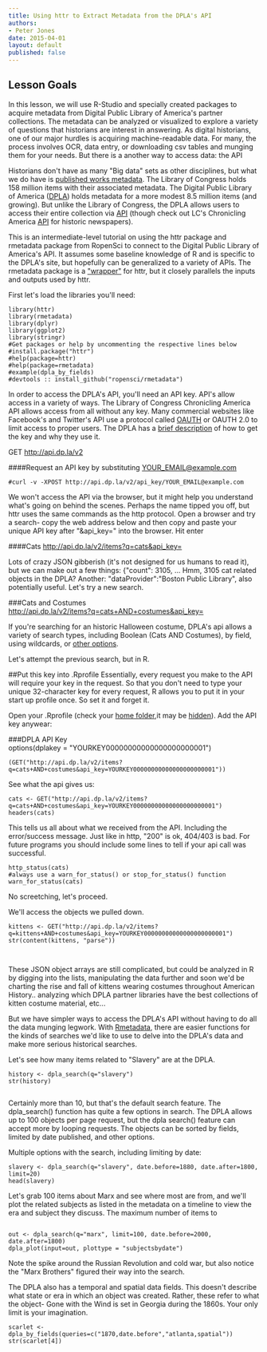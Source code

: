 ```yaml
---
title: Using httr to Extract Metadata from the DPLA's API
authors: 
- Peter Jones
date: 2015-04-01
layout: default
published: false
---
```


Lesson Goals
------------

In this lesson, we will use R-Studio and specially created packages to acquire metadata from Digital Public Library of America's partner collections. The metadata can be analyzed or visualized to explore a variety of questions that historians are interest in answering. As digital historians, one of our major hurdles is acquiring machine-readable data. For many, the process involves OCR, data entry, or downloading csv tables and munging them for your needs. But there is a another way to access data: the API

Historians don't have as many "Big data" sets as other disciplines, but what we do have is [published works metadata](http://thomaspadilla.org/papers/padillahiggins_humdata_postprint.pdf). The Library of Congress holds 158 million items with their associated metadata. The Digital Public Library of America ([DPLA](http://dp.la/)) holds metadata for a more modest 8.5 million items (and growing). But unlike the Library of Congress, the DPLA allows users to access their entire collection via [API](http://dp.la/info/developers/codex/) (though check out LC's Chronicling America [API](http://chroniclingamerica.loc.gov/about/api/#search) for historic newspapers). 


This is an intermediate-level tutorial on using the httr package and rmetadata package from RopenSci to connect to the Digital Public Library of America's API. It assumes some baseline knowledge of R and is specific to the DPLA's site, but hopefully can be generalized to a variety of APIs. The rmetadata package is a ["wrapper"](http://en.wikipedia.org/wiki/Wrapper_library) for httr, but it closely parallels the inputs and outputs used by httr. 

First let's load the libraries you'll need:

```{r} 
library(httr)
library(rmetadata)
library(dplyr)
library(ggplot2)
library(stringr)
#Get packages or help by uncommenting the respective lines below
#install.package("httr")
#help(package=httr)
#help(package=rmetadata)
#example(dpla_by_fields)
#devtools :: install_github("ropensci/rmetadata")

```

In order to access the DPLA's API, you'll need an API key. API's allow access in a variety of ways. The Library of Congress Chronicling America API allows access from all without any key. Many commercial websites like Facebook's and Twitter's API use a protocol called [OAUTH](http://en.wikipedia.org/wiki/OAuth) or OAUTH 2.0 to limit access to proper users. The DPLA has a [brief description](http://dp.la/info/developers/codex/policies/#get-a-key) of how to get the key and why they use it. 

GET http://api.dp.la/v2

####Request an API key by substituting YOUR_EMAIL@example.com

```{r}
#curl -v -XPOST http://api.dp.la/v2/api_key/YOUR_EMAIL@example.com
```

We won't access the API via the browser, but it might help you understand what's going on behind the scenes. Perhaps the name tipped you off, but httr uses the same commands as the http protocol. Open a browser and try a search- copy the web address below and then copy and paste your unique API key after "&api_key=" into the browser. Hit enter  
  
####Cats 
http://api.dp.la/v2/items?q=cats&api_key=  

Lots of crazy JSON gibberish (it's not designed for us humans to read it), but we can make out a few things: {"count": 3105, ... Hmm, 3105 cat related objects in the DPLA? Another: "dataProvider":"Boston Public Library", also potentially useful. Let's try a new search.
  
###Cats and Costumes  
http://api.dp.la/v2/items?q=cats+AND+costumes&api_key=  
  
If you're searching for an historic Halloween costume, DPLA's api allows a variety of search types, including Boolean  (Cats AND Costumes), by field, using wildcards, or [other options](http://dp.la/info/developers/codex/requests/).
  
Let's attempt the previous search, but in R.  

##Put this key into .Rprofile
Essentially, every request you make to the API will require your key in the request. So that you don't need to type your unique 32-character key for every request, R allows you to put it in your start up profile once. So set it and forget it. 

Open your .Rprofile (check your [home folder](http://www.statmethods.net/interface/customizing.html),it may be [hidden](http://windows.microsoft.com/en-us/windows/show-hidden-files#show-hidden-files=windows-7)). Add the API key anywear:
  
###DPLA API Key  
options(dplakey = "YOURKEY00000000000000000000001")  
  

```{r}
(GET("http://api.dp.la/v2/items?q=cats+AND+costumes&api_key=YOURKEY00000000000000000000001"))

```

See what the api gives us:
```{r}
cats <- GET("http://api.dp.la/v2/items?q=cats+AND+costumes&api_key=YOURKEY00000000000000000000001")
headers(cats)
```
This tells us all about what we received from the API. Including the error/success message. Just like in http, "200" is ok, 404/403 is bad. For future programs you should include some lines to tell if your api call was successful.

```{r}
http_status(cats)
#always use a warn_for_status() or stop_for_status() function
warn_for_status(cats)
```
No screetching, let's proceed.    
  
We'll access the objects we pulled down.


```{r}
kittens <- GET("http://api.dp.la/v2/items?q=kittens+AND+costumes&api_key=YOURKEY00000000000000000000001")
str(content(kittens, "parse"))



```
These JSON object arrays are still complicated, but could be analyzed in R by digging into the lists, manipulating the data further and soon we'd be charting the rise and fall of kittens wearing costumes throughout American History.. analyzing which DPLA partner libraries have the best collections of kitten costume material, etc...

But we have simpler ways to access the DPLA's API without having to do all the data munging legwork. With [Rmetadata](https://github.com/ropensci/rmetadata), there are easier functions for the kinds of searches we'd like to use to delve into the DPLA's data and make more serious historical searches.

Let's see how many items related to "Slavery" are at the DPLA. 
```{r}
history <- dpla_search(q="slavery")
str(history)


```
Certainly more than 10, but that's the default search feature. The dpla_search() function has quite a few options in search. The DPLA allows up to 100 objects per page request, but the dpla search() feature can accept more by looping requests. The objects can be sorted by fields, limited by date published, and other options.


Multiple options with the search, including limiting by date:

```{r}
slavery <- dpla_search(q="slavery", date.before=1880, date.after=1800, limit=20)
head(slavery)

```

Let's grab 100 items about Marx and see where most are from, and we'll plot the related subjects as listed in the metadata on a timeline to view the era and subject they discuss. The maximum number of items to 


```{r}

out <- dpla_search(q="marx", limit=100, date.before=2000, date.after=1800)
dpla_plot(input=out, plottype = "subjectsbydate")

```


Note the spike around the Russian Revolution and cold war, but also notice the "Marx Brothers" figured their way into the search. 

The DPLA also has a temporal and spatial data fields. This doesn't describe what state or era in which an object was created. Rather, these refer to what the object- Gone with the Wind is set in Georgia during the 1860s. Your only limit is your imagination.

```{r}
scarlet <- dpla_by_fields(queries=c("1870,date.before","atlanta,spatial"))
str(scarlet[4])
```

